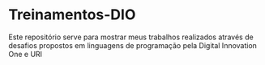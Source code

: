 # Treinamentos-DIO

Este repositório serve para mostrar meus trabalhos realizados através de desafios propostos em linguagens de programação pela Digital Innovation One e URI
